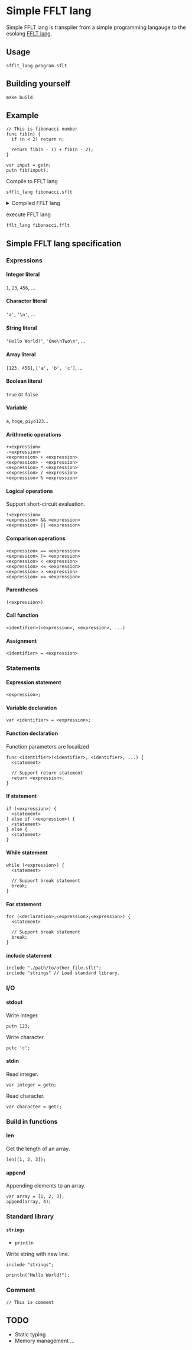 # Simple FFLT lang

Simple FFLT lang is transpiler from a simple programming langauge to the esolang [FFLT lang](https://github.com/simomu-github/fflt_lang).

## Usage

```
sfflt_lang program.sflt
```

## Building yourself

```
make build
```

## Example

```plain text:fibonacci.sflt
// This is fibonacci number
func fib(n) {
  if (n < 2) return n;

  return fib(n - 1) + fib(n - 2);
}

var input = getn;
putn fib(input);
```

Compile to FFLT lang

```
sfflt_lang fibonacci.sflt
```

<details><summary>Compiled FFLT lang</summary>

```plain text:fibonacci.fflt
FFFLLFFLLLLLLFLLFLLFLFFLLLFLLLFLLLFFFFLLLFLFLLLLFLFFTFFFLLLFLFFL
LLFLFFLLFLLFLLLLFFFFTLTLLFFFLLLFLFFLLLFLFFLLFLLFLLLLFFFFTLLLLLFF
FFLLFFLLLLLLFLLFLLFLFFLLLFLLLFLLLFFFFLLLFLFLLLLFLFFTLLLTFLLLFFLL
LLLFFLLFLLFFLLFLLFLFFLLLFFFLFTLTFLTTTTFFLLFFLLLLLFFLLFLLFFLLFLLF
LFFLLLFFFLFTFLFFFTFFFLFTLFFLTLLLLFLLFFFTFFFFTTFTLLFLLFFLTTFFLLFL
LFFFTFFFLTTFFLLFLLFFLTTLFLLFLLFFLFTFLFFFTFLTFLTTLTTFTLLFLLFFLLTT
FFLLFLLFFLFTTFFLLFLLFFLLTFLFFFTFFFLTLFFLTFLLLFFLLLLLFFLLFLLFFLLF
LLFLFFLLLFFFLFTFLFFLTFFFLFTLFFLTFLLLFFLLLLLFFLLFLLFFLLFLLFLFFLLL
FFFLFTLFFFFLTFLTTLTFFFFTFLTFLTTLT
```

</details>

execute FFLT lang

```
fflt_lang fibonacci.fflt
```

## Simple FFLT lang specification

### Expressions

#### Integer literal

`1`, `23`, `456`, ...

#### Character literal

`'a'`, `'\n'`, ...

#### String literal

`"Hello World!"`, `"One\nTwo\n"`, ...

#### Array literal

`[123, 456]`, `['a', 'b', 'c']`, ...

#### Boolean literal

`true` or `false`

#### Variable

`a`, `hoge`, `piyo123`...

#### Arithmetic operations

```
+<expression>
-<expression>
<expression> + <expression>
<expression> - <expression>
<expression> * <expression>
<expression> / <expression>
<expression> % <expression>
```

#### Logical operations

Support short-circuit evaluation.

```
!<expression>
<expression> && <expression>
<expression> || <expression>
```

#### Comparison operations

```
<expression> == <expression>
<expression> != <expression>
<expression> < <expression>
<expression> <= <expression>
<expression> > <expression>
<expression> >= <expression>
```

#### Parentheses

```
(<expression>)
```

#### Call function

```
<identifier>(<expression>, <expression>, ...)
```

#### Assignment

```
<identifier> = <expression>
```

### Statements

#### Expression statement

```
<expression>;
```

#### Variable declaration

```
var <identifier> = <expression>;
```

#### Function declaration

Function parameters are localized

```
func <identifier>(<identifier>, <identifier>, ...) {
  <statement>

  // Support return statement
  return <expression>;
}
```

#### If statement

```
if (<expression>) {
  <statement>
} else if (<expression>) {
  <statement>
} else {
  <statement>
}
```

#### While statement

```
while (<expression>) {
  <statement>

  // Support break statement
  break;
}
```

#### For statement

```
for (<declaration>;<expression>;<expression>) {
  <statement>

  // Support break statement
  break;
}
```

#### include statement

```
include "./path/to/other_file.sflt";
include "strings" // Load standard library.
```

### I/O

#### stdout

Write integer.

```
putn 123; 
```

Write character.

```
putc 'c'; 
```

#### stdin

Read integer.

```
var integer = getn;
```

Read character.

```
var character = getc;
```

### Build in functions

#### len

Get the length of an array.

```
len([1, 2, 3]);
```

#### append

Appending elements to an array.

```
var array = [1, 2, 3];
append(array, 4);
```

### Standard library


#### `strings`

- `println`

Write string with new line.

```
include "strings";

println("Hello World!");
```


### Comment

```
// This is comment
```


## TODO

- Static typing
- Memory management
...
